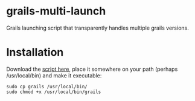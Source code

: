 grails-multi-launch
===================

Grails launching script that transparently handles multiple grails versions.

Installation
============

Download the [script here](https://github.com/spither/grails-multi-launch/raw/master/grails), place it somewhere on your path (perhaps /usr/local/bin) and make it executable:

    sudo cp grails /usr/local/bin/
    sudo chmod +x /usr/local/bin/grails
